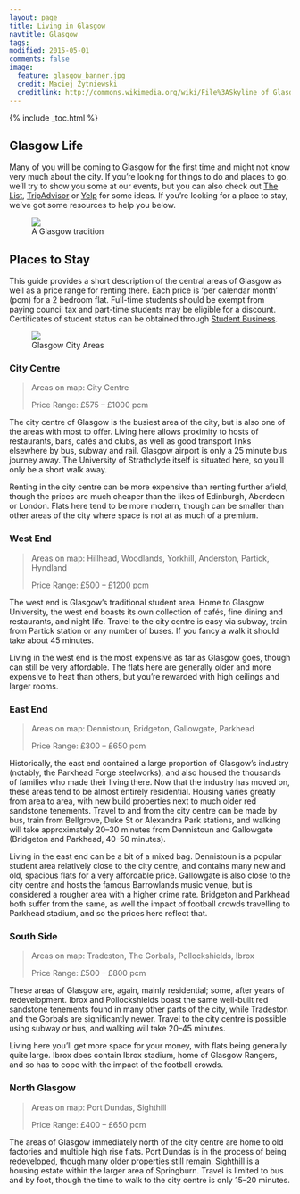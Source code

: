 ```yaml
---
layout: page
title: Living in Glasgow
navtitle: Glasgow
tags:
modified: 2015-05-01
comments: false
image:
  feature: glasgow_banner.jpg
  credit: Maciej Żytniewski
  creditlink: http://commons.wikimedia.org/wiki/File%3ASkyline_of_Glasgow.jpg
---
```


{% include _toc.html %}

## Glasgow Life

Many of you will be coming to Glasgow for the first time and might not know very much about the city. If you’re looking for things to do and places to go, we’ll try to show you some at our events, but you can also check out [The List](http://www.list.co.uk/), [TripAdvisor](http://www.tripadvisor.co.uk/Tourism-g186534-Glasgow_Scotland-Vacations.html) or [Yelp](http://www.yelp.co.uk/glasgow) for some ideas. If you’re looking for a place to stay, we’ve got some resources to help you below.

<figure>
  <img src="{{ site.url }}/images/duke.jpg">
  <figcaption>A Glasgow tradition</figcaption>
</figure>

## Places to Stay

This guide provides a short description of the central areas of Glasgow as well as a price range for renting there. Each price is ‘per calendar month’ (pcm) for a 2 bedroom flat. Full-time students should be exempt from paying council tax and part-time students may be eligible for a discount. Certificates of student status can be obtained through [Student Business](http://www.strath.ac.uk/studentlifecycle/letterscounciltaxbankstatus/).

<figure>
  <img src="{{ site.url }}/images/glasgow_map.png">
  <figcaption>Glasgow City Areas</figcaption>
</figure>

### City Centre
> Areas on map: City Centre
>
> Price Range: £575 – £1000 pcm

The city centre of Glasgow is the busiest area of the city, but is also one of the areas with most to offer. Living here allows proximity to hosts of restaurants, bars, cafés and clubs, as well as good transport links elsewhere by bus, subway and rail. Glasgow airport is only a 25 minute bus journey away. The University of Strathclyde itself is situated here, so you’ll only be a short walk away.

Renting in the city centre can be more expensive than renting further afield, though the prices are much cheaper than the likes of Edinburgh, Aberdeen or London. Flats here tend to be more modern, though can be smaller than other areas of the city where space is not at as much of a premium.

### West End

> Areas on map: Hillhead, Woodlands, Yorkhill, Anderston, Partick, Hyndland
>
> Price Range: £500 – £1200 pcm

The west end is Glasgow’s traditional student area. Home to Glasgow University, the west end boasts its own collection of cafés, fine dining and restaurants, and night life. Travel to the city centre is easy via subway, train from Partick station or any number of buses. If you fancy a walk it should take about 45 minutes.

Living in the west end is the most expensive as far as Glasgow goes, though can still be very affordable. The flats here are generally older and more expensive to heat than others, but you’re rewarded with high ceilings and larger rooms.

### East End

> Areas on map: Dennistoun, Bridgeton, Gallowgate, Parkhead
>
> Price Range: £300 – £650 pcm

Historically, the east end contained a large proportion of Glasgow’s industry (notably, the Parkhead Forge steelworks), and also housed the thousands of families who made their living there. Now that the industry has moved on, these areas tend to be almost entirely residential. Housing varies greatly from area to area, with new build properties next to much older red sandstone tenements. Travel to and from the city centre can be made by bus, train from Bellgrove, Duke St or Alexandra Park stations, and walking will take approximately 20–30 minutes from Dennistoun and Gallowgate (Bridgeton and Parkhead, 40–50 minutes).

Living in the east end can be a bit of a mixed bag. Dennistoun is a popular student area relatively close to the city centre, and contains many new and old, spacious flats for a very affordable price. Gallowgate is also close to the city centre and hosts the famous Barrowlands music venue, but is considered a rougher area with a higher crime rate. Bridgeton and Parkhead both suffer from the same, as well the impact of football crowds travelling to Parkhead stadium, and so the prices here reflect that.

### South Side

> Areas on map: Tradeston, The Gorbals, Pollockshields, Ibrox
>
> Price Range: £500 – £800 pcm

These areas of Glasgow are, again, mainly residential; some, after years of redevelopment. Ibrox and Pollockshields boast the same well-built red sandstone tenements found in many other parts of the city, while Tradeston and the Gorbals are significantly newer. Travel to the city centre is possible using subway or bus, and walking will take 20–45 minutes.

Living here you’ll get more space for your money, with flats being generally quite large. Ibrox does contain Ibrox stadium, home of Glasgow Rangers, and so has to cope with the impact of the football crowds.


### North Glasgow

> Areas on map: Port Dundas, Sighthill
>
> Price Range: £400 – £650 pcm

The areas of Glasgow immediately north of the city centre are home to old factories and multiple high rise flats. Port Dundas is in the process of being redeveloped, though many older properties still remain. Sighthill is a housing estate within the larger area of Springburn. Travel is limited to bus and by foot, though the time to walk to the city centre is only 15–20 minutes.
